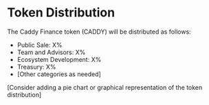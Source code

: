 # Token Distribution

The Caddy Finance token (CADDY) will be distributed as follows:

- Public Sale: X%
- Team and Advisors: X%
- Ecosystem Development: X%
- Treasury: X%
- [Other categories as needed]

[Consider adding a pie chart or graphical representation of the token distribution]